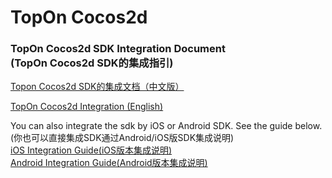 # TopOn Cocos2d

<h3>TopOn Cocos2d SDK Integration Document<br>
  (TopOn Cocos2d SDK的集成指引)</h3>

[Topon Cocos2d SDK的集成文档（中文版）](doc/TopOn-Cocos2d-zh.md)<br>

[TopOn Cocos2d Integration (English)](doc/TopOn-Cocos2d-en.md)<br>

You can also integrate the sdk by iOS or Android SDK. See the guide below.<br>
(你也可以直接集成SDK通过Android/iOS版SDK集成说明)<br>
[iOS Integration Guide(iOS版本集成说明)](https://github.com/anythinkteam/demo_ios)<br>
[Android Integration Guide(Android版本集成说明)](https://github.com/anythinkteam/demo_android)<br>
